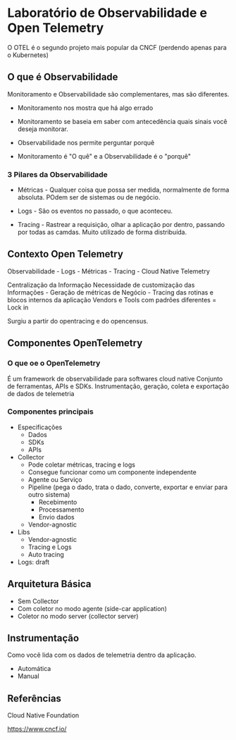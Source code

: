 # Laboratório de Observabilidade e Open Telemetry

O OTEL é o segundo projeto mais popular da CNCF (perdendo apenas para o Kubernetes)


## O que é Observabilidade

Monitoramento e Observabilidade são complementares, mas são diferentes.


- Monitoramento nos mostra que há algo errado

- Monitoramento se baseia em saber com antecedência quais sinais você deseja monitorar.

- Observabilidade nos permite perguntar porquê

- Monitoramento é "O quê" e a Observabilidade é o "porquê"


### 3 Pilares da Observabilidade

- Métricas - Qualquer coisa que possa ser medida, normalmente de forma absoluta. POdem ser de sistemas ou de negócio.

- Logs - São os eventos no passado, o que aconteceu.

- Tracing - Rastrear a requisição, olhar a aplicação por dentro, passando por todas as camdas. Muito utilizado de forma distribuída.

## Contexto Open Telemetry

Observabilidade
    - Logs
    - Métricas
    - Tracing
    - Cloud Native Telemetry

Centralização da Informação
Necessidade de customização das Informações
    - Geração de métricas de Negócio
    - Tracing das rotinas e blocos internos da aplicação
Vendors e Tools com padrões diferentes = Lock in

Surgiu a partir do opentracing e do opencensus.

## Componentes OpenTelemetry

### O que oe o OpenTelemetry
É um framework de observabilidade para softwares cloud native
Conjunto de ferramentas, APIs e SDKs.
Instrumentação, geração, coleta e exportação de dados de telemetria

### Componentes principais

- Especificações
    - Dados
    - SDKs
    - APIs
- Collector
    - Pode coletar métricas, tracing e logs
    - Consegue funcionar como um componente independente
    - Agente ou Serviço
    - Pipeline (pega o dado, trata o dado, converte, exportar e enviar para outro sistema)
        - Recebimento
        - Processamento
        - Envio dados
    - Vendor-agnostic
- Libs
    - Vendor-agnostic
    - Tracing e Logs
    - Auto tracing
- Logs: draft

## Arquitetura Básica

- Sem Collector
- Com coletor no modo agente (side-car application)
- Coletor no modo server (collector server)


## Instrumentação

Como vocẽ lida com os dados de telemetria dentro da aplicação.

- Automática
- Manual







## Referências

Cloud Native Foundation

https://www.cncf.io/